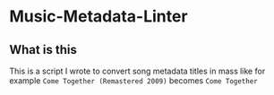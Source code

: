 # Music-Metadata-Linter

## What is this
This is a script I wrote to convert song metadata titles in mass like for example `Come Together (Remastered 2009)` becomes `Come Together`
